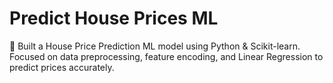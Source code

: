 # Predict House Prices ML
🏡 Built a House Price Prediction ML model using Python &amp; Scikit-learn. Focused on data preprocessing, feature encoding, and Linear Regression to predict prices accurately.
